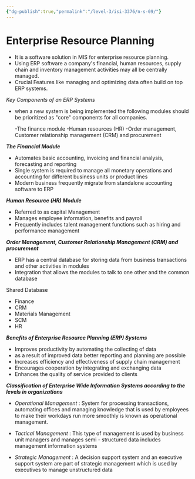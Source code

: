 ```yaml
---
{"dg-publish":true,"permalink":"/level-3/isi-3376/n-s-09/"}
---
```



# Enterprise Resource Planning 

- It is a software solution in MIS for enterprise resource planning.
- Using ERP software a company's financial, human resources, supply chain and inventory management activities may all be centrally managed.
- Crucial Features like managing and optimizing data often build on top ERP systems.


*Key Components of an ERP Systems*

- when a new system is being implemented the following modules should be prioritized as "core" components for all companies.

	-The finance module 
	-Human resources (HR)
	-Order management, Customer relationship management (CRM) and procurement


***The Financial Module***

- Automates basic accounting, invoicing and financial analysis, forecasting and reporting
- Single system is required to manage all monetary operations and accounting for different business units or product lines
- Modern business frequently migrate from standalone accounting software to ERP


***Human Resource (HR) Module***

- Referred to as capital Management
- Manages employee information, benefits and payroll
- Frequently includes talent management functions such as hiring and performance management


***Order Management, Customer Relationship Management (CRM) and procurement***

- ERP has a central database for storing data from business transactions and other activities in modules 
- Integration that allows the modules to talk to one other and the common database


Shared Database
- Finance 
- CRM
- Materials Management 
- SCM
- HR


***Benefits of Enterprise Resource Planning (ERP) Systems***

- Improves productivity by automating the collecting of data 
- as a result of improved data better reporting and planning are possible
- Increases efficiency and effectiveness of supply chain management
- Encourages cooperation by integrating and exchanging data
- Enhances the quality of service provided to clients


***Classification of Enterprise Wide Information Systems according to the levels in organizations***


- *Operational Management* : System for processing transactions, automating offices and managing knowledge that is used by employees to make their workdays run more smoothly is known as operational management.

- *Tactical Management* : This type of management is used by business unit managers and manages semi - structured data includes management information systems

- *Strategic Management* : A decision support system and an executive support system are part of strategic management which is used by executives to manage unstructured data

